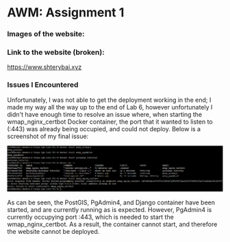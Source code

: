 # AWM: Assignment 1

### Images of the website:
 
### Link to the website (broken): 
https://www.shterybai.xyz

### Issues I Encountered
Unfortunately, I was not able to get the deployment working in the end; I made my way all the way up to the end of Lab 6, however unfortunately I didn't have enough time to resolve an issue where, when starting the wmap_nginx_certbot Docker container, the port that it wanted to listen to (:443) was already being occupied, and could not deploy. Below is a screenshot of my final issue:

![console](https://raw.githubusercontent.com/shterybai/AWM--Assignment-1/main/READMEimages/console.png?token=GHSAT0AAAAAAB27PU3QH6YNEUVQ6PEJJAQUY3MGMYA)

As can be seen, the PostGIS, PgAdmin4, and Django container have been started, and are currently running as is expected. However, PgAdmin4 is currently occupying port :443, which is needed to start the wmap_nginx_certbot. As a result, the container cannot start, and therefore the website cannot be deployed. 
